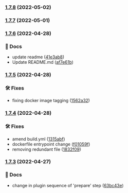 ### [1.7.8](https://github.com/lkadalski/minigun/compare/v1.7.7...v1.7.8) (2022-05-02)

### [1.7.7](https://github.com/lkadalski/minigun/compare/v1.7.6...v1.7.7) (2022-05-01)

### [1.7.6](https://github.com/lkadalski/minigun/compare/v1.7.5...v1.7.6) (2022-04-28)


### 📔 Docs

* update readme ([41e3ab8](https://github.com/lkadalski/minigun/commit/41e3ab81369acc126f197afca46ffc7df87afba0))
* Update README.md ([af7e61b](https://github.com/lkadalski/minigun/commit/af7e61bda55f1cf45fe3c79463343ab2648c66f2))

### [1.7.5](https://github.com/lkadalski/minigun/compare/v1.7.4...v1.7.5) (2022-04-28)


### 🛠 Fixes

* fixing docker image tagging ([1562a32](https://github.com/lkadalski/minigun/commit/1562a32d308b562b259f546de2bfdad127597f4f))

### [1.7.4](https://github.com/lkadalski/minigun/compare/v1.7.3...v1.7.4) (2022-04-28)


### 🛠 Fixes

* amend build.yml ([1315abf](https://github.com/lkadalski/minigun/commit/1315abfc0fc8ec7078b6e2ec751464ea4d19c307))
* dockerfile entrypoint change ([f01059f](https://github.com/lkadalski/minigun/commit/f01059f71677b0c3693c3e42dfaa598ac71bc620))
* removing redundant file ([1832f09](https://github.com/lkadalski/minigun/commit/1832f0940905b2a7d2ef067cf2b7245ac368c504))

### [1.7.3](https://github.com/lkadalski/minigun/compare/v1.7.2...v1.7.3) (2022-04-27)


### 📔 Docs

* change in plugin sequence of 'prepare' step ([63bc43e](https://github.com/lkadalski/minigun/commit/63bc43e09ede1da9f36116d28a60d9c84558b892))

